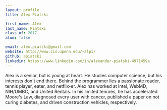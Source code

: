 ```yaml
---
layout: profile
title: Alex Piatski

first_name: Alex
last_name: Piatski
class_of: 2017
alum: false

email: alex.piatski@gmail.com
website: http://www.cis.upenn.edu/~alpi/
github: apiatski
linkedin: https://www.linkedin.com/in/alexander-piatski-4971459a
---
```


Alex is a senior, but is young at heart. He studies computer science, but his interests don't end there. Behind the programmer lies a passionate reader, tennis player, eater, and netflix-er. Alex has worked at Intel, WebMD, NIH/UMBC, and United Rentals. In his limited tenures, he has accelerated Moore's Law, diagnosed every user with cancer, published a paper on not curing diabetes, and driven construction vehicles, respectively.

